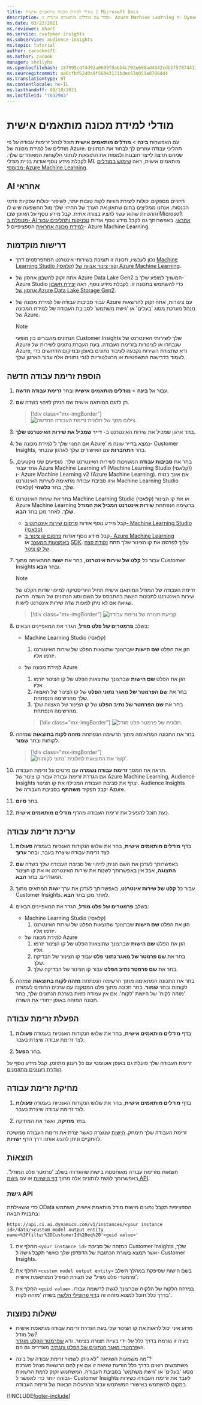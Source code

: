 ```yaml
---
title: מודלי למידת מכונה מותאמים אישית | Microsoft Docs
description: עבוד עם מודלים מותאמים אישית מ- Azure Machine Learning ב- Dynamics 365 Customer Insights.
ms.date: 03/22/2021
ms.reviewer: mhart
ms.service: customer-insights
ms.subservice: audience-insights
ms.topic: tutorial
author: zacookmsft
ms.author: zacook
manager: shellyha
ms.openlocfilehash: 187995cdf4d92a0609f8abb4c792e698ad4342cdb1f578744136add1bfcf3a53
ms.sourcegitcommit: aa0cfbf6240a9f560e3131bdec63e051a8786dd4
ms.translationtype: HT
ms.contentlocale: he-IL
ms.lasthandoff: 08/10/2021
ms.locfileid: "7032943"
---
```

# <a name="custom-machine-learning-models"></a>מודלי למידת מכונה מותאמים אישית

עם האפשרות **בינה** > **מודלים מותאמים אישית** תוכל לנהל זרימות עבודה על פי מודלים של למידת מכונה של Azure. תהליכי עבודה עוזרים לך לבחור את הנתונים שמהם תרצה לייצר תובנות ולמפות את התוצאות לנתוני הלקוחות המאוחדים שלך. לקבלת מידע נוסף אודות בניית מודלי ML מותאמים אישית, ראה [שימוש במודלים מבוססי-Azure Machine Learning](azure-machine-learning-experiments.md).

## <a name="responsible-ai"></a>AI אחראי

חיזויים מספקים יכולות ליצירת חוויות לקוח טובות יותר, לשיפור יכולות עסקיות וזרמי הכנסות. אנחנו ממליצים בחום שתאזן את הערך של החיזוי שלך מול ההשפעה שיש לו וההטיות שהוא עשוי להציג בצורה אתית. קבל מידע נוסף על האופן שבו Microsoft [מטפלת ב- AI אחראי](https://www.microsoft.com/ai/responsible-ai?activetab=pivot1%3aprimaryr6). באפשרותך גם לקבל מידע נוסף אודות [טכניקות ותהליכים עבור למידת מכונה אחראית](/azure/machine-learning/concept-responsible-ml) הספציפיים ל- Azure Machine Learning.

## <a name="prerequisites"></a>דרישות מוקדמות

- נכון לעכשיו, תכונה זו תומכת בשירותי אינטרנט המתפרסמים דרך [Machine Learning Studio (קלאסי)](https://studio.azureml.net) ו[קווי צינור אצווה של Azure Machine Learning](/azure/machine-learning/concept-ml-pipelines).

- אתה זקוק לחשבון אחסון של Azure Data Lake Gen2 המשויך למופע שלך ב- Azure Studio כדי להשתמש בתכונה זו. לקבלת מידע נוסף, ראה [יצירת חשבון אחסון של Azure Data Lake Storage Gen2](/azure/storage/blobs/data-lake-storage-quickstart-create-account).

- עבור סביבות עבודה של למידת מכונה של Azure עם צינורות, אתה זקוק להרשאות מנהל מערכת מסוג 'בעלים' או 'גישת משתמש' לסביבת העבודה של למידת המכונה של Azure.

   > [!NOTE]
   > הנתונים מועברים בין מופעי Customer Insights שלך לשירותי האינטרנט של Azure שנבחרו או לצינורות בזרימת העבודה. בעת העברת נתונים לשירות של Azure, ודא שתצורת השירות נקבעה לעיבוד נתונים באופן ובמיקום הדרושים כדי לעמוד בדרישות המשפטיות או הרגולטוריות לגבי נתונים אלה עבור הארגון שלך.

## <a name="add-a-new-workflow"></a>הוספת זרימת עבודה חדשה

1. עבור אל **בינה** > **מודלים מותאמים אישית** ובחר **זרימת עבודה חדשה**.

1. תן לדגם המותאם אישית שם הניתן לזיהוי בשדה **שם**.

   > [!div class="mx-imgBorder"]
   > ![צילום מסך של חלונית זרימת העבודה החדשה.](media/new-workflowv2.png "צילום מסך של חלונית זרימת העבודה החדשה")

1. בחר ארגון שמכיל את שירות האינטרנט ב- **דייר שמכיל את שירות האינטרנט שלך**.

1. אם המנוי שלך ל'למידת מכונה של Azure' נמצא בדייר שונה מ- Customer Insights, בחר **התחברות** עם האישורים שלך לארגון שנבחר.

1. בחר את **סביבות עבודה** המשויכות לשירות האינטרנט שלך. מופיעים שני מקטעים, אחד עבור Azure Machine Learning v1‏ (Machine Learning Studio (קלאסי)) ו- Azure Machine Learning v2‏ (Azure Machine Learning). אם אינך בטוח איזו סביבת עבודה מתאימה לשירות האינטרנט Machine Learning Studio (קלאסי) שלך, בחר **כלשהי**.

1. בחר את שירות האינטרנט Machine Learning Studio (קלאסי) או את קו הצינור Azure Machine Learning ברשימה הנפתחת **שירות אינטרנט המכיל את המודל שלך**. לאחר מכן בחר **הבא**.
   - קבל מידע נוסף אודות [פרסום שירות אינטרנט ב- Machine Learning Studio (קלאסי)](/azure/machine-learning/studio/deploy-a-machine-learning-web-service#deploy-it-as-a-new-web-service)
   - קבל מידע נוסף אודות [פרסום קו צינור ב- Azure Machine Learning באמצעות המעצב](/azure/machine-learning/concept-ml-pipelines#building-pipelines-with-the-designer) או [SDK](/azure/machine-learning/concept-ml-pipelines#building-pipelines-with-the-python-sdk). עליך לפרסם את קו הצינור שלך תחת [נקודת קצה של קו צינור](/azure/machine-learning/how-to-run-batch-predictions-designer#submit-a-pipeline-run).

1. עבור כל **קלט של שירות אינטרנט**, בחר את **ישות** המתאימה מתוך Customer Insights ובחר **הבא**.
   > [!NOTE]
   > זרימת העבודה של המודל המותאם אישית תחיל היוריסטיקה למיפוי שדות הקלט של שירות האינטרנט לתכונות הישות בהתבסס על השם וסוג הנתונים של השדה. תראה שגיאה אם לא ניתן למפות שדה שירות אינטרנט לישות.

   > [!div class="mx-imgBorder"]
   > ![קביעת תצורה של זרימת עבודה.](media/intelligence-screen2-updated.png "קביעת תצורה של זרימת עבודה")

1. בשלב **פרמטרים של פלט מודל**, הגדר את המאפיינים הבאים:
   - Machine Learning Studio (קלאסי)
      1. הזן את הפלט **שם הישות** שברצונך שתוצאות הפלט של שירות האינטרנט יזרמו אליו.
   - למידת מכונה של Azure
      1. הזן את הפלט **שם הישות** שברצונך שתוצאות הפלט של קו הצינור יזרמו אליו.
      1. בחר את **שם הפרמטר של מאגר נתוני הפלט** של קו הצינור של האצווה שלך מהרשימה הנפתחת.
      1. בחר את **שם הפרמטר של נתיב הפלט** של קו הצינור של האצווה שלך מהרשימה הנפתחת.

      > [!div class="mx-imgBorder"]
      > ![חלונית של פרמטר פלט מודל.](media/intelligence-screen3-outputparameters.png "חלונית של פרמטר פלט מודל")

1. בחר את התכונה המתאימה מתוך הרשימה הנפתחת **מזהה לקוח בתוצאות** שמזהה לקוחות ובחר **שמור**.

   > [!div class="mx-imgBorder"]
   > ![קשר את התוצאות לחלונית 'נתוני לקוחות'.](media/intelligence-screen4-relatetocustomer.png "קשר את התוצאות לחלונית 'נתוני לקוחות'")

1. תראה את המסך **זרימת עבודה נשמרה** עם פרטים על זרימת העבודה.    
   אם הגדרת זרימת עבודה עבור קו צינור של Azure Machine Learning‏, Audience Insights יצרף את סביבת העבודה המכילה את קו הצינור. Audience Insights יקבל תפקיד **משתתף** בסביבת העבודה של Azure.

1. בחר **סיום**.

1. כעת תוכל להפעיל את זרימת העבודה מהדף **מודלים מותאמים אישית**.

## <a name="edit-a-workflow"></a>עריכת זרימת עבודה

1. בדף **מודלים מותאמים אישית**, בחר את שלוש הנקודות האנכיות בעמודה **פעולות** לצד זרימת עבודה שיצרת בעבר, ובחר **ערוך**.

1. באפשרותך לעדכן את השם הניתן לזיהוי של סביבת העבודה שלך בשדה **שם התצוגה**, אבל אין באפשרותך לשנות את שירות האינטרנט או את קו הצינור המוגדרים. בחר **הבא**.

1. עבור כל **קלט של שירות אינטרנט**, באפשרותך לעדכן את ערך **ישות** המתאים מתוך Customer Insights. לאחר מכן בחר **הבא**.

1. בשלב **פרמטרים של פלט מודל**, הגדר את המאפיינים הבאים:
   - Machine Learning Studio (קלאסי)
      1. הזן את הפלט **שם הישות** שברצונך שתוצאות הפלט של שירות האינטרנט יזרמו אליו.
   - למידת מכונה של Azure
      1. הזן את הפלט **שם הישות** שברצונך שתוצאות הפלט של קו הצינור יזרמו אליו.
      1. בחר את **שם פרמטר של מאגר נתוני פלט** עבור קו הצינור של הבדיקה שלך.
      1. בחר את **שם פרמטר נתיב הפלט** עבור קו הצינור של הבדיקה שלך.

1. בחר את התכונה המתאימה מתוך הרשימה הנפתחת **מזהה לקוח בתוצאות** שמזהה לקוחות ובחר **שמור**.
   בחר תכונה מתוך פלט המסקנה עם ערכים הדומים לעמודה 'מזהה לקוח' של הישות 'לקוח'. אם אין עמודה כזאת בערכת הנתונים שלך, בחר תכונה המזהה באופן ייחודי את השורה.

## <a name="run-a-workflow"></a>הפעלת זרימת עבודה

1. בדף **מודלים מותאמים אישית**, בחר את שלוש הנקודות האנכיות בעמודה **פעולות** לצד זרימת עבודה שיצרת בעבר.

1. בחר **הפעל**.

זרימת העבודה שלך פועלת גם באופן אוטומטי עם כל רענון מתוזמן. קבל מידע נוסף על [הגדרת רענונים מתוזמנים](system.md#schedule-tab).

## <a name="delete-a-workflow"></a>מחיקת זרימת עבודה

1. בדף **מודלים מותאמים אישית**, בחר את שלוש הנקודות האנכיות בעמודה **פעולות** לצד זרימת עבודה שיצרת בעבר.

1. בחר **מחיקה**, ואשר את המחיקה.

זרימת העבודה שלך תימחק. [הישות](entities.md) שנוצרה כאשר יצרת את זרימת העבודה ממשיכה להתקיים וניתן להציג אותה דרך הדף **ישויות**.

## <a name="results"></a>תוצאות

תוצאות מזרימת עבודה מאוחסנות בישות שהוגדרה בשלב 'פרמטר פלט המודל'. באפשרותך לגשת לנתונים אלה מתוך [דף הישויות](entities.md) או עם [גישת API](apis.md).

### <a name="api-access"></a>גישת API

כדי ששאילתת OData הספציפית תקבל נתונים מישות מודל מותאמת אישית, השתמש בתבנית הבאה:

`https://api.ci.ai.dynamics.com/v1/instances/<your instance id>/data/<custom model output entity name>%3Ffilter%3DCustomerId%20eq%20'<guid value>'`

1. החלף את `<your instance id>` במזהה של סביבת Customer Insights שלך, אשר תמצא בשורת הכתובת של הדפדפן שלך כאשר תקבל גישה ל- Customer Insights.

1. החלף את `<custom model output entity>` בשם הישות שסיפקת במהלך השלב 'פרמטרי פלט מודל' של תצורת המודל המותאמת אישית.

1. החלף את `<guid value>` במזהה הלקוח של הלקוח שברצונך לגשת לרשומה עבורו. בדרך כלל תוכל למצוא מזהה זה ב[דף פרופילי הלקוח](customer-profiles.md) בשדה 'מזהה לקוח'.

## <a name="frequently-asked-questions"></a>שאלות נפוצות

- מדוע איני יכול לראות את קו הצינור שלי בעת הגדרת זרימת עבודה מותאמת אישית של מודל?    
  בעיה זו נגרמת בדרך כלל על-ידי בעיית תצורה בצינור. ודא [שפרמטר הקלט מוגדר](azure-machine-learning-experiments.md#dataset-configuration) וש[פרמטרי מאגר הנתונים של הפלט והנתיב](azure-machine-learning-experiments.md#import-pipeline-data-into-customer-insights) מוגדרים גם הם.

- מה משמעות השגיאה "לא ניתן לשמור זרימת עבודה של בינה"?    
  משתמשים רואים בדרך כלל הודעת שגיאה זו אם אין להם הרשאות מנהל מערכת מסוג 'בעלים' או 'גישת משתמש' בסביבת העבודה. המשתמש זקוק לרמת הרשאות גבוהה יותר כדי לאפשר ל- Customer Insights לעבד את זרימת העבודה כשירות במקום להשתמש באישורי המשתמש עבור ההפעלות הבאות של זרימת העבודה.

[!INCLUDE[footer-include](../includes/footer-banner.md)]
